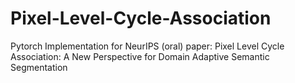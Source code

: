 # Pixel-Level-Cycle-Association
Pytorch Implementation for NeurIPS (oral) paper: Pixel Level Cycle Association: A New Perspective for Domain Adaptive Semantic Segmentation
